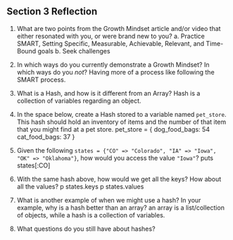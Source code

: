 ## Section 3 Reflection

1. What are two points from the Growth Mindset article and/or video that either resonated with you, or were brand new to you?
a. Practice SMART, Setting Specific, Measurable, Achievable, Relevant, and Time-Bound goals
b. Seek challenges

1. In which ways do you currently demonstrate a Growth Mindset? In which ways do you _not_?
Having more of a process like following the SMART process.

1. What is a Hash, and how is it different from an Array?
Hash is a collection of variables regarding an object.

1. In the space below, create a Hash stored to a variable named `pet_store`.  This hash should hold an inventory of items and the number of that item that you might find at a pet store.
pet_store = {
  dog_food_bags: 54
  cat_food_bags: 37
}

1. Given the following `states = {"CO" => "Colorado", "IA" => "Iowa", "OK" => "Oklahoma"}`, how would you access the value `"Iowa"`?
puts states[:CO]

1. With the same hash above, how would we get all the keys?  How about all the values?
p states.keys
p states.values

1. What is another example of when we might use a hash?  In your example, why is a hash better than an array?
an array is a list/collection of objects, while a hash is a collection of variables.

1. What questions do you still have about hashes?
